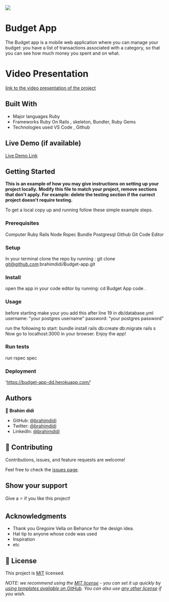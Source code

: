 ![](https://img.shields.io/badge/Microverse-blueviolet)

# Budget App

> 
The Budget app is a mobile web application where you can manage your budget: you have a list of transactions associated with a category, so that you can see how much money you spent and on what.
# Video Presentation 
[link to the video presentation of the project](https://www.loom.com/share/1960fa61a0344d0dbc63484de1218a01)


## Built With

- Major languages Ruby 
- Frameworks Ruby On Rails , skeleton, Bundler, Ruby Gems
- Technologies used VS Code , Github

## Live Demo (if available)

[Live Demo Link](https://budget-app-dd.herokuapp.com/)


## Getting Started

**This is an example of how you may give instructions on setting up your project locally.**
**Modify this file to match your project, remove sections that don't apply. For example: delete the testing section if the currect project doesn't require testing.**


To get a local copy up and running follow these simple example steps.

### Prerequisites
Computer
Ruby
Rails
Node
Rspec
Bundle
Postgresql
Github
Git
Code Editor

### Setup
In your terminal clone the repo by running : 
git clone git@github.com:brahimdidi/Budget-app.git

### Install
open the app in your code editor by running:
  cd Budget App
  code .
### Usage
before starting make your you add this after line 19 in db/database.yml
username: "your postgres username"
password: "your postgres password"


run the following to start:
bundle install
rails db:create db:migrate
rails s
Now go to localhost:3000 in your browser.
Enjoy the app!
### Run tests
run rspec spec
### Deployment
'https://budget-app-dd.herokuapp.com/'


## Authors

👤 **Brahim didi**

- GitHub: [@brahimdidi](https://github.com/brahimdidi)
- Twitter: [@brahimdidi](https://twitter.com/twitterhandle)
- LinkedIn: [@brahimdidi](https://linkedin.com/in/brahimdidi)


## 🤝 Contributing

Contributions, issues, and feature requests are welcome!

Feel free to check the [issues page](../../issues/).

## Show your support

Give a ⭐️ if you like this project!

## Acknowledgments
- Thank you  Gregoire Vella on Behance for the design idea.
- Hat tip to anyone whose code was used
- Inspiration
- etc

## 📝 License

This project is [MIT](./LICENSE) licensed.

_NOTE: we recommend using the [MIT license](https://choosealicense.com/licenses/mit/) - you can set it up quickly by [using templates available on GitHub](https://docs.github.com/en/communities/setting-up-your-project-for-healthy-contributions/adding-a-license-to-a-repository). You can also use [any other license](https://choosealicense.com/licenses/) if you wish._
